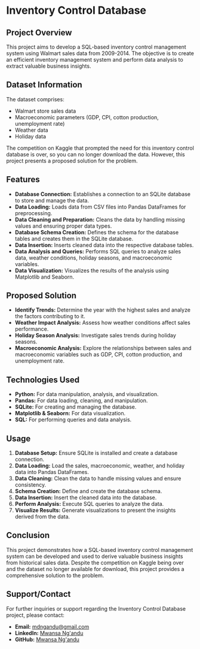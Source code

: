 # Inventory Control Database

## Project Overview
This project aims to develop a SQL-based inventory control management system using Walmart sales data from 2009-2014. The objective is to create an efficient inventory management system and perform data analysis to extract valuable business insights.

## Dataset Information
The dataset comprises:
- Walmart store sales data
- Macroeconomic parameters (GDP, CPI, cotton production, unemployment rate)
- Weather data
- Holiday data

The competition on Kaggle that prompted the need for this inventory control database is over, so you can no longer download the data. However, this project presents a proposed solution for the problem.

## Features
- **Database Connection:** Establishes a connection to an SQLite database to store and manage the data.
- **Data Loading:** Loads data from CSV files into Pandas DataFrames for preprocessing.
- **Data Cleaning and Preparation:** Cleans the data by handling missing values and ensuring proper data types.
- **Database Schema Creation:** Defines the schema for the database tables and creates them in the SQLite database.
- **Data Insertion:** Inserts cleaned data into the respective database tables.
- **Data Analysis and Queries:** Performs SQL queries to analyze sales data, weather conditions, holiday seasons, and macroeconomic variables.
- **Data Visualization:** Visualizes the results of the analysis using Matplotlib and Seaborn.

## Proposed Solution
- **Identify Trends:** Determine the year with the highest sales and analyze the factors contributing to it.
- **Weather Impact Analysis:** Assess how weather conditions affect sales performance.
- **Holiday Season Analysis:** Investigate sales trends during holiday seasons.
- **Macroeconomic Analysis:** Explore the relationships between sales and macroeconomic variables such as GDP, CPI, cotton production, and unemployment rate.

## Technologies Used
- **Python:** For data manipulation, analysis, and visualization.
- **Pandas:** For data loading, cleaning, and manipulation.
- **SQLite:** For creating and managing the database.
- **Matplotlib & Seaborn:** For data visualization.
- **SQL:** For performing queries and data analysis.

## Usage
1. **Database Setup:** Ensure SQLite is installed and create a database connection.
2. **Data Loading:** Load the sales, macroeconomic, weather, and holiday data into Pandas DataFrames.
3. **Data Cleaning:** Clean the data to handle missing values and ensure consistency.
4. **Schema Creation:** Define and create the database schema.
5. **Data Insertion:** Insert the cleaned data into the database.
6. **Perform Analysis:** Execute SQL queries to analyze the data.
7. **Visualize Results:** Generate visualizations to present the insights derived from the data.

## Conclusion
This project demonstrates how a SQL-based inventory control management system can be developed and used to derive valuable business insights from historical sales data. Despite the competition on Kaggle being over and the dataset no longer available for download, this project provides a comprehensive solution to the problem.

## Support/Contact
For further inquiries or support regarding the Inventory Control Database project, please contact:

- **Email:** mdngandu@gmail.com
- **LinkedIn:** [Mwansa Ng'andu](https://www.linkedin.com/in/mwansangandu)
- **GitHub:** [Mwansa Ng'andu](https://github.com/mwansangandu)